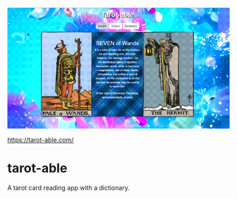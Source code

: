![Tarot-able](/tarot-able.png)

https://tarot-able.com/

# tarot-able
A tarot card reading app with a dictionary.

